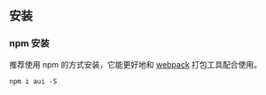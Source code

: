 ## 安装

### npm 安装

推荐使用 npm 的方式安装，它能更好地和 [webpack](https://webpack.js.org/) 打包工具配合使用。

```shell
npm i aui -S
```

<!-- ### CDN -->

<!-- 目前可以通过 [unpkg.com/aui](https://unpkg.com/aui/) 获取到最新版本的资源，在页面上引入 js 和 css 文件即可开始使用。 -->

<!-- ```html -->
<!-- 引入样式 -->
<!-- <link rel="stylesheet" href="https://unpkg.com/aui/lib/theme-chalk/index.css"> -->
<!-- 引入组件库 -->
<!-- <script src="https://unpkg.com/aui/lib/index.js"></script> -->
<!-- ``` -->

<!-- :::tip
我们建议使用 CDN 引入 Element 的用户在链接地址上锁定版本，以免将来 Element 升级时受到非兼容性更新的影响。锁定版本的方法请查看 [unpkg.com](https://unpkg.com)。
::: -->

<!-- ### Hello world -->

<!-- 通过 CDN 的方式我们可以很容易地使用 Element 写出一个 Hello world 页面。[在线演示](https://jsfiddle.net/hzfpyvg6/14/) -->
<!-- 
<iframe width="100%" height="600" src="//jsfiddle.net/hzfpyvg6/1213/embedded/html,result/" allowpaymentrequest allowfullscreen="allowfullscreen" frameborder="0"></iframe> -->

<!-- 如果是通过 npm 安装，并希望配合 webpack 使用，请阅读下一节：[快速上手](/#/zh-CN/component/quickstart)。 -->
